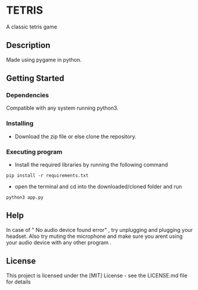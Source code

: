# TETRIS

A classic tetris game

## Description

Made using pygame in python.

## Getting Started

### Dependencies
Compatible with any system running python3.


### Installing

* Download the zip file or else clone the repository.


### Executing program

* Install the required libraries by running the following command
```
pip install -r requirements.txt
```
* open the terminal and cd into the downloaded/cloned folder and run 
```
python3 app.py
```

## Help

In case of " No audio device found error" , try unplugging and plugging your headset.
Also try muting the microphone and make sure you arent using your audio device with any other program .

## License

This project is licensed under the [MIT] License - see the LICENSE.md file for details
